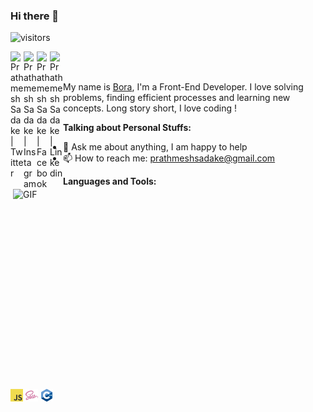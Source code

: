 ### Hi there 👋

 ![visitors](https://visitor-badge.glitch.me/badge?page_id=borakuskucu)

<a href="https://twitter.com/borakuskucu">
  <img align="left" alt="PrathmeshSadake | Twitter" width="21px" src="https://raw.githubusercontent.com/anuraghazra/anuraghazra/master/assets/twitter.svg" />
</a>
<a href="https://">
  <img align="left" alt="PrathmeshSadake | Instagram" width="21px" src="https://image.flaticon.com/icons/svg/733/733558.svg" />
</a>
<a href="https://www.facebook.com/bora.kuskucu/">
  <img align="left" alt="PrathmeshSadake | Facebook" width="21px" src="https://image.flaticon.com/icons/svg/733/733547.svg" />
</a>
<a href="https://www.linkedin.com/in/bora-kuskucu-0288411b6/">
  <img align="left" alt="PrathmeshSadake | Linkedin" width="21px" src="https://image.flaticon.com/icons/svg/124/124011.svg" />
</a>
</br>
</br>

  My name is [Bora](https://www.borakuskucu.com), I'm a Front-End Developer. I love solving problems, finding efficient processes and learning new concepts. Long story short, I love coding !
<img align="right" alt="GIF" src="https://github.com/abhisheknaiidu/abhisheknaiidu/blob/master/code.gif?raw=true" width="500" height="320" />


**Talking about Personal Stuffs:**

- 💬 Ask me about anything, I am happy to help
- 📫 How to reach me: prathmeshsadake@gmail.com


<!-- *NOTE: Top languages does not indicate my skill level or something like that, it's a github metric of which languages I have the most code on github*
-->
**Languages and Tools:**  

<!--<code><img height="20" src="https://raw.githubusercontent.com/github/explore/80688e429a7d4ef2fca1e82350fe8e3517d3494d/topics/dart/dart.png"></code>
<code><img height="20" src="https://raw.githubusercontent.com/github/explore/80688e429a7d4ef2fca1e82350fe8e3517d3494d/topics/flutter/flutter.png"></code> -->
<code><img height="20" src="https://raw.githubusercontent.com/github/explore/80688e429a7d4ef2fca1e82350fe8e3517d3494d/topics/javascript/javascript.png"></code>
<code><img height="20" src="https://raw.githubusercontent.com/github/explore/80688e429a7d4ef2fca1e82350fe8e3517d3494d/topics/sass/sass.png"></code>
<code><img height="20" src="https://raw.githubusercontent.com/github/explore/80688e429a7d4ef2fca1e82350fe8e3517d3494d/topics/cpp/cpp.png"></code>
<br><br><br><br>
<br><br><br>
<!-- <img align="left" src="https://github-readme-stats.vercel.app/api?username=prathmeshsadake&show_icons=true&include_all_commits=true&theme=buefy&line_height=33" alt="Prathmesh's github stats" /> <img src="https://github-readme-stats.vercel.app/api/top-langs/?username=prathmeshsadake&card_width=300&theme=bue&langs_count=4&hide=Dockerfile" />  
